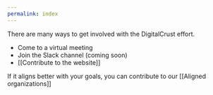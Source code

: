 ```yaml
---
permalink: index
---
```


There are many ways to get involved with the DigitalCrust effort.

- Come to a virtual meeting
- Join the Slack channel (coming soon)
- [[Contribute to the website]]

If it aligns better with your goals, you can contribute to our [[Aligned organizations]]
